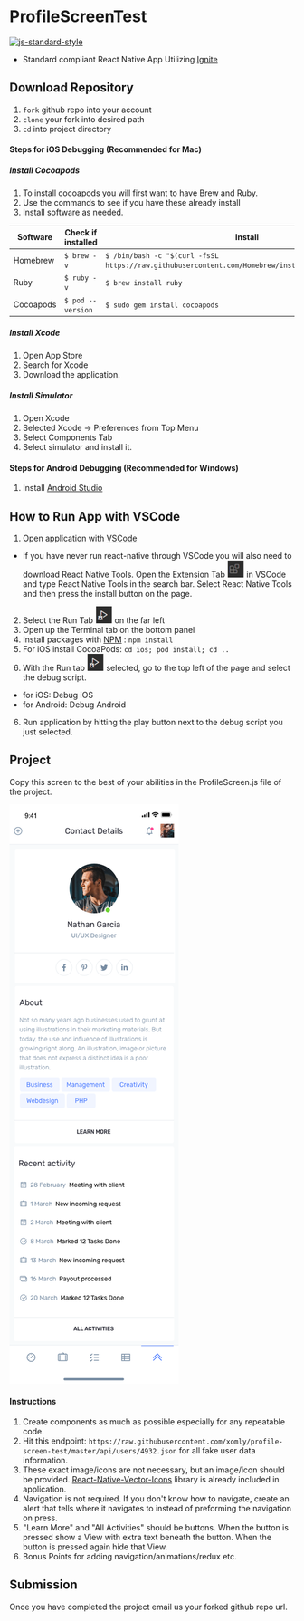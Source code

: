 #  ProfileScreenTest
[![js-standard-style](https://img.shields.io/badge/code%20style-standard-brightgreen.svg?style=flat)](http://standardjs.com/)

* Standard compliant React Native App Utilizing [Ignite](https://github.com/infinitered/ignite)

## Download Repository

1. `fork` github repo into your account
2. `clone` your fork into desired path
3. `cd` into project directory


#### Steps for iOS Debugging (Recommended for Mac)

##### Install Cocoapods
1. To install cocoapods you will first want to have Brew and Ruby.
2. Use the commands to see if you have these already install
3. Install software as needed.
 
 | Software |  Check if installed | Install |
 | --- | --- | --- |
 |Homebrew | `$ brew -v`|  `$ /bin/bash -c "$(curl -fsSL https://raw.githubusercontent.com/Homebrew/install/master/install.sh)"`|
|Ruby | `$ ruby -v` | `$ brew install ruby`|
|Cocoapods | `$ pod --version`| `$ sudo gem install cocoapods` |

##### Install Xcode 
1. Open App Store
2. Search for Xcode
3. Download the application.

##### Install Simulator
1. Open Xcode
2. Selected Xcode -> Preferences from Top Menu
3. Select Components Tab
4. Select simulator and install it.

#### Steps for Android Debugging (Recommended for Windows)
1. Install [Android Studio](https://developer.android.com/studio)

## How to Run App with VSCode

1. Open application with [VSCode](https://code.visualstudio.com/download)
  * If you have never run react-native through VSCode you will also need to download React Native Tools.  Open the Extension Tab ![image](./Docs/Images/Extension-Tab.png) in VSCode and type React Native Tools in the search bar.  Select React Native Tools and then press the install button on the page.
2. Select the Run Tab ![image](./Docs/Images/Run-Tab.png) on the far left
3. Open up the Terminal tab on the bottom panel
4. Install packages with [NPM](https://www.npmjs.com/get-npm) : `npm install` 
6. For iOS install CocoaPods:
  	`cd ios; pod install; cd ..`
5. With the Run tab ![image](./Docs/Images/Run-Tab.png) selected, go to the top left of the page and select the debug script. 
  * for iOS: Debug iOS
  * for Android: Debug Android
6. Run application by hitting the play button next to the debug script you just selected.


## Project

Copy this screen to the best of your abilities in the ProfileScreen.js file of the project.

![image](../Profile-Screen.png)


#### Instructions

1. Create components as much as possible especially for any repeatable code.
2. Hit this endpoint: 
`https://raw.githubusercontent.com/xomly/profile-screen-test/master/api/users/4932.json` 
for all fake user data information.
3. These exact image/icons are not necessary, but an image/icon should be provided. [React-Native-Vector-Icons](https://github.com/oblador/react-native-vector-icons) library is already included in application.
4. Navigation is not required.  If you don't know how to navigate, create an alert that tells where it navigates to instead of preforming the navigation on press.
5. "Learn More" and "All Activities" should be buttons.  When the button is pressed show a View with extra text beneath the button.  When the button is pressed again hide that View.
6. Bonus Points for adding navigation/animations/redux etc.


## Submission

Once you have completed the project email us your forked github repo url.
